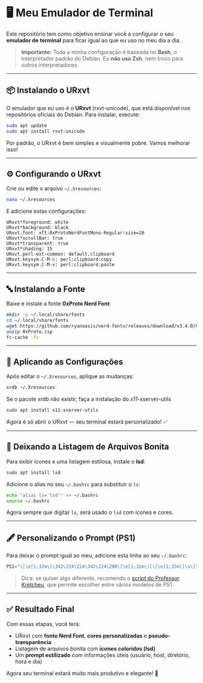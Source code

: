 # 🖥️ Meu Emulador de Terminal

Este repositório tem como objetivo ensinar você a configurar o seu **emulador de terminal** para ficar igual ao que eu uso no meu dia a dia.

> **Importante:**
> Toda a minha configuração é baseada no **Bash**, o interpretador padrão do Debian.
> Eu **não uso Zsh**, nem troco para outros interpretadores.

---

## 📦 Instalando o URxvt

O emulador que eu uso é o **URxvt** (rxvt-unicode), que está disponível nos repositórios oficiais do Debian.
Para instalar, execute:

```bash
sudo apt update
sudo apt install rxvt-unicode
```


Por padrão, o URxvt é bem simples e visualmente pobre. Vamos melhorar isso!

---

## ⚙️ Configurando o URxvt

Crie ou edite o arquivo `~/.Xresources`:

```bash
nano ~/.Xresources
```

E adicione estas configurações:

```text
URxvt*foreground: white
URxvt*background: black
URxvt.font: xft:0xProtoNerdFontMono-Regular:size=20
URxvt*scrollBar: true
URxvt*transparent: true
URxvt*shading: 15
URxvt.perl-ext-common: default,clipboard
URxvt.keysym.C-M-c: perl:clipboard:copy
URxvt.keysym.C-M-v: perl:clipboard:paste

```

---

## 🔤 Instalando a Fonte

Baixe e instale a fonte **0xProto Nerd Font**:

```bash
mkdir -p ~/.local/share/fonts
cd ~/.local/share/fonts
wget https://github.com/ryanoasis/nerd-fonts/releases/download/v3.4.0/0xProto.zip
unzip 0xProto.zip
fc-cache -fv
```

---

## 🔄 Aplicando as Configurações

Após editar o `~/.Xresources`, aplique as mudanças:

```bash
xrdb ~/.Xresources
```

Se o pacote xrdb não existir, faça a instalação do x11-xserver-utils

```bash
sudo apt install x11-xserver-utils
```

Agora é só abrir o URxvt — seu terminal estará personalizado! ✅

---

## 🎨 Deixando a Listagem de Arquivos Bonita

Para exibir ícones e uma listagem estilosa, instale o **lsd**:

```bash
sudo apt install lsd
```

Adicione o alias no seu `~/.bashrc` para substituir o `ls`:

```bash
echo "alias ls='lsd'" >> ~/.bashrc
source ~/.bashrc
```

Agora sempre que digitar `ls`, será usado o `lsd` com ícones e cores.

---

## 🖋️ Personalizando o Prompt (PS1)

Para deixar o prompt igual ao meu, adicione esta linha ao seu `~/.bashrc`:

```bash
PS1="\[\e[1;32m\]\342\224\214\342\224\200\[\e[1;32m\][\[\e[1;33m\]\u\[\e[1;37m\]@\[\e[1;33m\]\h\[\e[1;32m\]]\[\e[1;32m\]\342\224\200\[\e[1;32m\][\[\e[1;33m\]\w\[\e[1;32m\]]\[\e[1;32m\]\342\224\200[\[\e[1;37m\]\t\[\e[1;32m\]]\[\e[1;32m\]\342\224\200[\[\e[1;37m\]$(date +%a)\[\e[1;32m\]]\n\[\e[1;32m\]\342\224\224\342\224\200\342\224\200\342\225\274\[\e[1;37m\] \$ \[\e[0m\]"
```

> Dica: se quiser algo diferente, recomendo o [script do Professor Kretcheu](https://github.com/kretcheu/devel/blob/6169f932217385fdafb3ddc90b571737a2f3c88d/prompt), que permite escolher entre vários modelos de PS1.

---

## ✅ Resultado Final

Com essas etapas, você terá:

* URxvt com **fonte Nerd Font**, **cores personalizadas** e **pseudo-transparência**
* Listagem de arquivos bonita com **ícones coloridos (lsd)**
* Um **prompt estilizado** com informações úteis (usuário, host, diretório, hora e dia)

Agora seu terminal estará muito mais produtivo e elegante! 🎉

